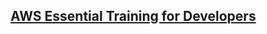 ## [AWS Essential Training for Developers](https://www.linkedin.com/learning/aws-essential-training-for-developers/what-is-the-best-way-to-use-aws)